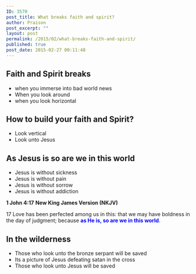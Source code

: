 ```yaml
---
ID: 3570
post_title: What breaks faith and spirit?
author: Praison
post_excerpt: ""
layout: post
permalink: /2015/02/what-breaks-faith-and-spirit/
published: true
post_date: 2015-02-27 00:11:48
---
```

<h2>Faith and Spirit breaks</h2>
<ul>
	<li>when you immerse into bad world news</li>
	<li>When you look around</li>
	<li>when you look horizontal</li>
</ul>
<h2>How to build your faith and Spirit?</h2>
<ul>
	<li>Look vertical</li>
	<li>Look unto Jesus</li>
</ul>
<h2>As Jesus is so are we in this world</h2>
<ul>
	<li>Jesus is without sickness</li>
	<li>Jesus is without pain</li>
	<li>Jesus is without sorrow</li>
	<li>Jesus is without addiction</li>
</ul>
<strong>1 John 4:17</strong>
<strong> New King James Version (NKJV)</strong>

17 Love has been perfected among us in this: that we may have boldness in the day of judgment; because <span style="color: #0000ff;"><strong>as He is, so are we in this world</strong></span>.
<h2>In the wilderness</h2>
<ul>
	<li>Those who look unto the bronze serpant will be saved</li>
	<li>Its a picture of Jesus defeating satan in the cross</li>
	<li>Those who look unto Jesus will be saved</li>
</ul>